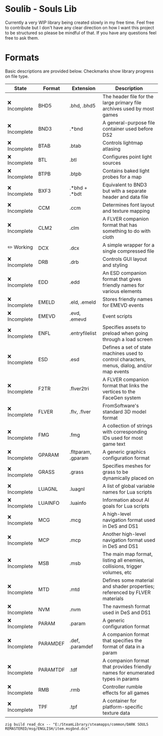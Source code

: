 # Soulib - Souls Lib
Currently a very WIP library being created slowly in my free time. Feel free to contribute but I don't have any clear direction on how I want this project to be structured so please be mindful of that. If you have any questions feel free to ask them.

# Formats
Basic descriptions are provided below. Checkmarks show library progress on file type.

State | Format | Extension | Description
------ | ------ | --------- | -----------
❌ Incomplete |  BHD5 | .bhd, .bhd5 | The header file for the large primary file archives used by most games
❌ Incomplete |  BND3 | .\*bnd | A general-purpose file container used before DS2
❌ Incomplete  |  BTAB | .btab | Controls lightmap atlasing
❌ Incomplete  |  BTL | .btl | Configures point light sources
❌ Incomplete  |  BTPB | .btpb | Contains baked light probes for a map
❌ Incomplete  |  BXF3 | .\*bhd + .\*bdt | Equivalent to BND3 but with a separate header and data file
❌ Incomplete  |  CCM | .ccm | Determines font layout and texture mapping
❌ Incomplete  |  CLM2 | .clm | A FLVER companion format that has something to do with cloth
✏️ Working  |  DCX | .dcx | A simple wrapper for a single compressed file
❌ Incomplete |  DRB | .drb | Controls GUI layout and styling
❌ Incomplete |  EDD | .edd | An ESD companion format that gives friendly names for various elements
❌ Incomplete |  EMELD | .eld, .emeld | Stores friendly names for EMEVD events
❌ Incomplete |  EMEVD | .evd, .emevd | Event scripts
❌ Incomplete |  ENFL | .entryfilelist | Specifies assets to preload when going through a load screen
❌ Incomplete |  ESD | .esd | Defines a set of state machines used to control characters, menus, dialog, and/or map events
❌ Incomplete |  F2TR | .flver2tri | A FLVER companion format that links the vertices to the FaceGen system
❌ Incomplete |  FLVER | .flv, .flver | FromSoftware's standard 3D model format
❌ Incomplete |  FMG | .fmg | A collection of strings with corresponding IDs used for most game text
❌ Incomplete |  GPARAM | .fltparam, .gparam | A generic graphics configuration format
❌ Incomplete |  GRASS | .grass | Specifies meshes for grass to be dynamically placed on
❌ Incomplete |  LUAGNL | .luagnl | A list of global variable names for Lua scripts
❌ Incomplete |  LUAINFO | .luainfo | Information about AI goals for Lua scripts
❌ Incomplete |  MCG | .mcg | A high-level navigation format used in DeS and DS1
❌ Incomplete |  MCP | .mcp | Another high-level navigation format used in DeS and DS1
❌ Incomplete |  MSB | .msb | The main map format, listing all enemies, collisions, trigger volumes, etc
❌ Incomplete |  MTD | .mtd | Defines some material and shader properties; referenced by FLVER materials
❌ Incomplete |  NVM | .nvm | The navmesh format used in DeS and DS1
❌ Incomplete |  PARAM | .param | A generic configuration format
❌ Incomplete |  PARAMDEF | .def, .paramdef | A companion format that specifies the format of data in a param
❌ Incomplete |  PARAMTDF | .tdf | A companion format that provides friendly names for enumerated types in params
❌ Incomplete |  RMB | .rmb | Controller rumble effects for all games
❌ Incomplete |  TPF | .tpf | A container for platform-specific texture data

`zig build read_dcx -- "E:/SteamLibrary/steamapps/common/DARK SOULS REMASTERED/msg/ENGLISH/item.msgbnd.dcx"`
